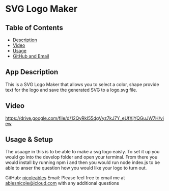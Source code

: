 # SVG Logo Maker

## Table of Contents
- [Description](#description)
- [Video](#Video)
- [Usage](#usage&Setup)
- [GitHub and Email](#github&email)

## App Description
This is a SVG Logo Maker that allows you to select a color, shape provide text for the logo and save the generated SVG to a logo.svg file.

## Video
https://drive.google.com/file/d/12QyRkI55dgVyz7kJ7Y_eUfXjYQGuJW7H/view

## Usage & Setup
The usuage in this is to be able to make a svg logo eaisly. To set it up you would go into the develop folder and open your terminal. From there you would install by running npm i and then you would run node index.js to be able to anser the question how you would like your logo to turn out.


GitHub: [nicoleables](https://github.com/nicoleables)
Email: Please feel free to email me at <u>ablesnicole@icloud.com</u> with any additional questions
